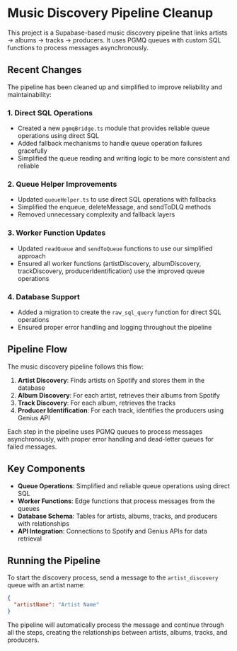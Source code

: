 # Music Discovery Pipeline Cleanup

This project is a Supabase-based music discovery pipeline that links artists → albums → tracks → producers. It uses PGMQ queues with custom SQL functions to process messages asynchronously.

## Recent Changes

The pipeline has been cleaned up and simplified to improve reliability and maintainability:

### 1. Direct SQL Operations

- Created a new `pgmqBridge.ts` module that provides reliable queue operations using direct SQL
- Added fallback mechanisms to handle queue operation failures gracefully
- Simplified the queue reading and writing logic to be more consistent and reliable

### 2. Queue Helper Improvements

- Updated `queueHelper.ts` to use direct SQL operations with fallbacks
- Simplified the enqueue, deleteMessage, and sendToDLQ methods
- Removed unnecessary complexity and fallback layers

### 3. Worker Function Updates

- Updated `readQueue` and `sendToQueue` functions to use our simplified approach
- Ensured all worker functions (artistDiscovery, albumDiscovery, trackDiscovery, producerIdentification) use the improved queue operations

### 4. Database Support

- Added a migration to create the `raw_sql_query` function for direct SQL operations
- Ensured proper error handling and logging throughout the pipeline

## Pipeline Flow

The music discovery pipeline follows this flow:

1. **Artist Discovery**: Finds artists on Spotify and stores them in the database
2. **Album Discovery**: For each artist, retrieves their albums from Spotify
3. **Track Discovery**: For each album, retrieves the tracks
4. **Producer Identification**: For each track, identifies the producers using Genius API

Each step in the pipeline uses PGMQ queues to process messages asynchronously, with proper error handling and dead-letter queues for failed messages.

## Key Components

- **Queue Operations**: Simplified and reliable queue operations using direct SQL
- **Worker Functions**: Edge functions that process messages from the queues
- **Database Schema**: Tables for artists, albums, tracks, and producers with relationships
- **API Integration**: Connections to Spotify and Genius APIs for data retrieval

## Running the Pipeline

To start the discovery process, send a message to the `artist_discovery` queue with an artist name:

```json
{
  "artistName": "Artist Name"
}
```

The pipeline will automatically process the message and continue through all the steps, creating the relationships between artists, albums, tracks, and producers.
